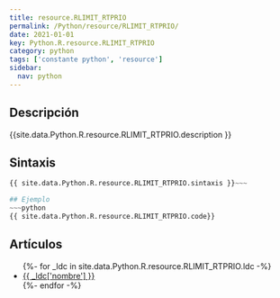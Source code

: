 ```yaml
---
title: resource.RLIMIT_RTPRIO
permalink: /Python/resource/RLIMIT_RTPRIO/
date: 2021-01-01
key: Python.R.resource.RLIMIT_RTPRIO
category: python
tags: ['constante python', 'resource']
sidebar: 
  nav: python
---
```


## Descripción
{{site.data.Python.R.resource.RLIMIT_RTPRIO.description }}

## Sintaxis
~~~python
{{ site.data.Python.R.resource.RLIMIT_RTPRIO.sintaxis }}~~~

## Ejemplo
~~~python
{{ site.data.Python.R.resource.RLIMIT_RTPRIO.code}}
~~~

## Artículos
<ul>
{%- for _ldc in site.data.Python.R.resource.RLIMIT_RTPRIO.ldc -%}
   <li>
       <a href="{{_ldc['url'] }}">{{ _ldc['nombre'] }}</a>
   </li>
{%- endfor -%}
</ul>
